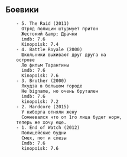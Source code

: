 ## Боевики
		- 5. The Raid (2011)
		  Отряд полиции штурмует притон
		  Жестокий &amp; Драчки
		  imdb: 7.6
		  Kinopoisk: 7.4
		- 4. Battle Royale (2000)
		  Школьники выживают друг друга на
		острове
		  Лю фильм Тарантины
		  imdb: 7.6
		  Kinopoisk: 7.6
		- 3. Brother (2000)
		  Якудза в большом городе
		  Не bigname, но очень брутален
		  imdb: 7.6
		  kinopoisk: 7.2
		- 2. Hardcore (2015)
		  У киборга отняли жену
		  Сомневался что от 1го лица будет норм,
		теперь же хочу еще.
		- 1. End of Watch (2012)
		  Полицейские будни
		  Смех, пот и слезы
		  Imdb: 7.6
		  kinopoisk: 7.6